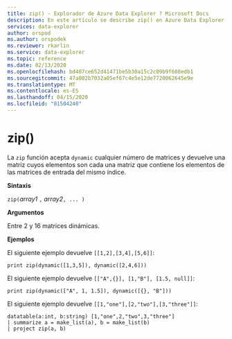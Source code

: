 ```yaml
---
title: zip() - Explorador de Azure Data Explorer ? Microsoft Docs
description: En este artículo se describe zip() en Azure Data Explorer.
services: data-explorer
author: orspod
ms.author: orspodek
ms.reviewer: rkarlin
ms.service: data-explorer
ms.topic: reference
ms.date: 02/13/2020
ms.openlocfilehash: bd407ce652d41471be5b30a15c2c09b9f608edb1
ms.sourcegitcommit: 47a002b7032a05ef67c4e5e12de7720062645e9e
ms.translationtype: MT
ms.contentlocale: es-ES
ms.lasthandoff: 04/15/2020
ms.locfileid: "81504240"
---
```

# <a name="zip"></a>zip()

La `zip` función acepta `dynamic` cualquier número de matrices y devuelve una matriz cuyos elementos son cada una matriz que contiene los elementos de las matrices de entrada del mismo índice.

**Sintaxis**

`zip(`*array1* `,` *array2*`, ... )`

**Argumentos**

Entre 2 y 16 matrices dinámicas.

**Ejemplos**

El siguiente ejemplo devuelve `[[1,2],[3,4],[5,6]]`:

```kusto
print zip(dynamic([1,3,5]), dynamic([2,4,6]))
```

El siguiente ejemplo devuelve `[["A",{}], [1,"B"], [1.5, null]]`:

```kusto
print zip(dynamic(["A", 1, 1.5]), dynamic([{}, "B"]))
```

El siguiente ejemplo devuelve `[[1,"one"],[2,"two"],[3,"three"]]`:

```kusto
datatable(a:int, b:string) [1,"one",2,"two",3,"three"]
| summarize a = make_list(a), b = make_list(b)
| project zip(a, b)
```